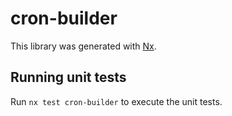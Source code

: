 # cron-builder

This library was generated with [Nx](https://nx.dev).

## Running unit tests

Run `nx test cron-builder` to execute the unit tests.
